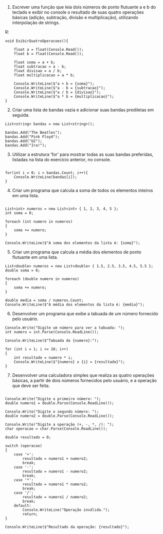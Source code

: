 1. Escrever uma função que leia dois números de ponto flutuante a e b do teclado e exibir no console o resultado de suas quatro operações básicas (adição, subtração, divisão e multiplicação), utilizando interpolação de strings.

R:

```
void ExibirQuatroOperacoes(){

    float a = float(Console.Read());
    float b = float(Console.Read());

    float soma = a + b;
    float subtracao = a - b;
    float divisao = a / b;
    float multiplicacao = a * b;

    Console.WriteLine($"a + b = {soma}");
    Console.WriteLine($"a - b = {subtracao}");
    Console.WriteLine($"a / b = {divisao}");
    Console.WriteLine($"a * b = {multiplicacao}");
}
```

2. Criar uma lista de bandas vazia e adicionar suas bandas prediletas em seguida.

```
List<string> bandas = new List<string>();

bandas.Add("The Beatles");
bandas.Add("Pink Floyd");
bandas.Add("U2");
bandas.Add("Ira!");

```

3. Utilizar a estrutura 'for' para mostrar todas as suas bandas preferidas, listadas na lista do exercício anterior, no console.

```

for(int i = 0; i < bandas.Count; i++){
    Console.WriteLine(bandas[i]);
}

```

4. Criar um programa que calcula a soma de todos os elementos inteiros em uma lista.

```

List<int> numeros = new List<int> { 1, 2, 3, 4, 5 };
int soma = 0;

foreach (int numero in numeros)
{
    soma += numero;
}

Console.WriteLine($"A soma dos elementos da lista é: {soma}");

```

5. Criar um programa que calcula a média dos elementos de ponto flutuante em uma lista.


```
List<double> numeros = new List<double> { 1.5, 2.5, 3.5, 4.5, 5.5 };
double soma = 0;

foreach (double numero in numeros)
{
    soma += numero;
}

double media = soma / numeros.Count;
Console.WriteLine($"A média dos elementos da lista é: {media}");
```

6. Desenvolver um programa que exibe a tabuada de um número fornecido pelo usuário.


```
Console.Write("Digite um número para ver a tabuada: ");
int numero = int.Parse(Console.ReadLine());

Console.WriteLine($"Tabuada do {numero}:");

for (int i = 1; i <= 10; i++)
{
    int resultado = numero * i;
    Console.WriteLine($"{numero} x {i} = {resultado}");
}

```

7. Desenvolver uma calculadora simples que realiza as quatro operações básicas, a partir de dois números fornecidos pelo usuário, e a operação que deve ser feita.

```

Console.Write("Digite o primeiro número: ");
double numero1 = double.Parse(Console.ReadLine());

Console.Write("Digite o segundo número: ");
double numero2 = double.Parse(Console.ReadLine());

Console.Write("Digite a operação (+, -, *, /): ");
char operacao = char.Parse(Console.ReadLine());

double resultado = 0;

switch (operacao)
{
    case '+':
        resultado = numero1 + numero2;
        break;
    case '-':
        resultado = numero1 - numero2;
        break;
    case '*':
        resultado = numero1 * numero2;
        break;
    case '/':
        resultado = numero1 / numero2;
        break;
    default:
        Console.WriteLine("Operação inválida.");
        return;
}

Console.WriteLine($"Resultado da operação: {resultado}");
```

